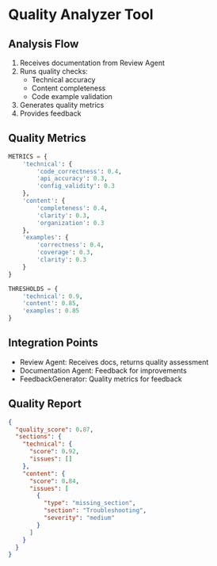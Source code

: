 # Quality Analyzer Tool

## Analysis Flow
1. Receives documentation from Review Agent
2. Runs quality checks:
   - Technical accuracy
   - Content completeness
   - Code example validation
3. Generates quality metrics
4. Provides feedback

## Quality Metrics
```python
METRICS = {
    'technical': {
        'code_correctness': 0.4,
        'api_accuracy': 0.3,
        'config_validity': 0.3
    },
    'content': {
        'completeness': 0.4,
        'clarity': 0.3,
        'organization': 0.3
    },
    'examples': {
        'correctness': 0.4,
        'coverage': 0.3,
        'clarity': 0.3
    }
}

THRESHOLDS = {
    'technical': 0.9,
    'content': 0.85,
    'examples': 0.85
}
```

## Integration Points
- Review Agent: Receives docs, returns quality assessment
- Documentation Agent: Feedback for improvements
- FeedbackGenerator: Quality metrics for feedback

## Quality Report
```json
{
  "quality_score": 0.87,
  "sections": {
    "technical": {
      "score": 0.92,
      "issues": []
    },
    "content": {
      "score": 0.84,
      "issues": [
        {
          "type": "missing_section",
          "section": "Troubleshooting",
          "severity": "medium"
        }
      ]
    }
  }
}
```